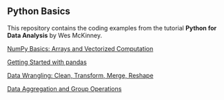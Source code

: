 ## **Python Basics**

This repository contains the coding examples from the tutorial **Python for Data Analysis** by Wes McKinney.
  

[NumPy Basics: Arrays and Vectorized Computation](https://github.com/lxn1021/Python-Basics/blob/master/NumPy%20Basics.ipynb)

[Getting Started with pandas](https://github.com/lxn1021/Python-Basics/blob/master/Pandas.ipynb)

[Data Wrangling: Clean, Transform, Merge, Reshape](https://github.com/lxn1021/Python-Basics/blob/master/Data%20Wrangling.ipynb)

[Data Aggregation and Group Operations](https://github.com/lxn1021/Python-Basics/blob/master/Data%20Aggregation%20and%20Grouping.ipynb)
